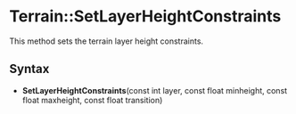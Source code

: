 # Terrain::SetLayerHeightConstraints

This method sets the terrain layer height constraints.

## Syntax

- **SetLayerHeightConstraints**(const int layer, const float minheight, const float maxheight, const float transition)
